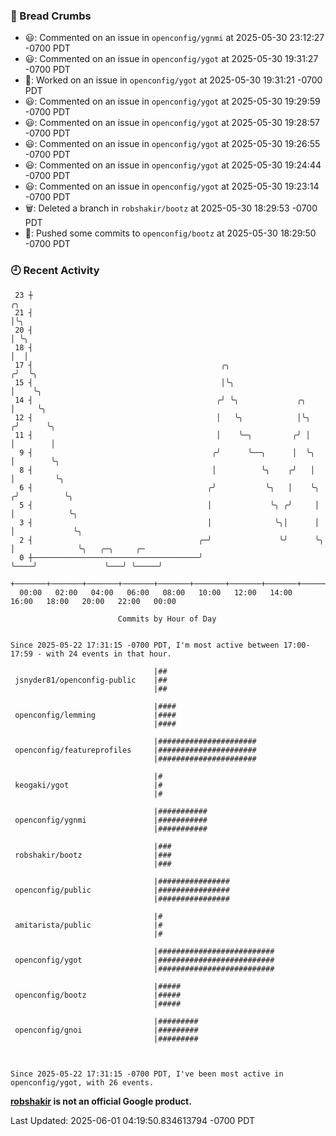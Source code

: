 ### 🍞 Bread Crumbs

 * 😃: Commented on an issue in `openconfig/ygnmi` at 2025-05-30 23:12:27 -0700 PDT
 * 😃: Commented on an issue in `openconfig/ygot` at 2025-05-30 19:31:27 -0700 PDT
 * 👀: Worked on an issue in `openconfig/ygot` at 2025-05-30 19:31:21 -0700 PDT
 * 😃: Commented on an issue in `openconfig/ygot` at 2025-05-30 19:29:59 -0700 PDT
 * 😃: Commented on an issue in `openconfig/ygot` at 2025-05-30 19:28:57 -0700 PDT
 * 😃: Commented on an issue in `openconfig/ygot` at 2025-05-30 19:26:55 -0700 PDT
 * 😃: Commented on an issue in `openconfig/ygot` at 2025-05-30 19:24:44 -0700 PDT
 * 😃: Commented on an issue in `openconfig/ygot` at 2025-05-30 19:23:14 -0700 PDT
 * 🗑: Deleted a branch in `robshakir/bootz` at 2025-05-30 18:29:53 -0700 PDT
 * 🚢: Pushed some commits to `openconfig/bootz` at 2025-05-30 18:29:50 -0700 PDT

### 🕘 Recent Activity
```
 23 ┼                                                                        ╭╮
 21 ┤                                                                        │╰╮
 20 ┤                                                                        │ ╰╮
 18 ┤                                                                        │  │
 17 ┤                                          ╭╮                           ╭╯  ╰╮
 15 ┤                                          │╰╮                          │    ╰╮
 14 ┤                                         ╭╯ ╰╮             ╭╮          │     ╰╮
 12 ┤                                         │   ╰╮            │╰╮        ╭╯      ╰╮
 11 ┤                                         │    ╰─╮         ╭╯ │        │        │
  9 ┤                                        ╭╯      ╰──╮      │  ╰╮       │        ╰╮
  8 ┤                                        │          ╰╮    ╭╯   │       │         ╰╮
  6 ┤                                       ╭╯           ╰╮   │    ╰╮     ╭╯          ╰╮
  5 ┤                                       │             ╰╮ ╭╯     │     │            ╰╮
  3 ┤                                       │              ╰╮│      │     │             ╰╮
  2 ┤                                     ╭─╯               ╰╯      ╰╮    │              ╰╮   ╭─╮     ╭─
  0 ┼─────────────────────────────────────╯                          ╰────╯               ╰───╯ ╰─────╯
    +───────+───────+───────+───────+───────+───────+───────+───────+───────+───────+───────+───────+────
  00:00   02:00   04:00   06:00   08:00   10:00   12:00   14:00   16:00   18:00   20:00   22:00   00:00   

						Commits by Hour of Day


Since 2025-05-22 17:31:15 -0700 PDT, I'm most active between 17:00-17:59 - with 24 events in that hour.

```



```
                                |##
 jsnyder81/openconfig-public    |##
                                |##

                                |####
 openconfig/lemming             |####
                                |####

                                |######################
 openconfig/featureprofiles     |######################
                                |######################

                                |#
 keogaki/ygot                   |#
                                |#

                                |###########
 openconfig/ygnmi               |###########
                                |###########

                                |###
 robshakir/bootz                |###
                                |###

                                |################
 openconfig/public              |################
                                |################

                                |#
 amitarista/public              |#
                                |#

                                |##########################
 openconfig/ygot                |##########################
                                |##########################

                                |#####
 openconfig/bootz               |#####
                                |#####

                                |#########
 openconfig/gnoi                |#########
                                |#########



Since 2025-05-22 17:31:15 -0700 PDT, I've been most active in openconfig/ygot, with 26 events.

```
**[robshakir](mailto:robjs@google.com) is not an official Google product.**  


Last Updated: 2025-06-01 04:19:50.834613794 -0700 PDT
